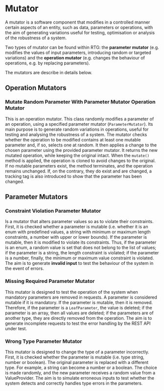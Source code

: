 # Mutator
A mutator is a software component that modifies in a controlled manner certain aspects of an entity, such as data, parameters or operations, with the aim of generating variations useful for testing, optimisation or analysis of the robustness of a system.  

Two types of mutator can be found within RTG: the **parameter mutator** (e.g. modifies the values of input parameters, introducing random or targeted variations) and the **operation mutator** (e.g. changes the behaviour of operations, e.g. by replacing parameters).  

The mutators are describe in details below.

## Operation Mutators

### Mutate Random Parameter With Parameter Mutator Operation Mutator
This is an operation mutator.
This class randomly modifies a parameter of an operation, using a specified parameter mutator (```ParameterMutator```). Its main purpose is to generate random variations in operations, useful for testing and analysing the robustness of a system. The mutator checks whether the operation to be modified contains at least one mutable parameter and, if so, selects one at random. It then applies a change to the chosen parameter using the provided parameter mutator. It returns the new mutated operation, while keeping the original intact. When the ```mutate()``` method is applied, the operation is cloned to avoid changes to the original. If no mutable parameters exist, the method terminates, and the operation remains unchanged. If, on the contrary, they do exist and are changed, a tracking tag is also introduced to show that the parameter has been changed.

## Parameter Mutators

### Constraint Violation Parameter Mutator
Is a mutator that alters parameter values so as to violate their constraints.  First, it is checked whether a parameter is mutable (i.e. whether it is an enum with predefined values, a string with minimum or maximum length constraints, a number with upper or lower bounds). If the parameter is mutable, then it is modified to violate its constraints. Thus, if the parameter is an enum, a random value is set that does not belong to the list of values; if the parameter is a string, the length constraint is violated; if the parameter is a number, finally, the minimum or maximum value constraint is violated. The aim is to generate **invalid input** to test the behaviour of the system in the event of errors.

### Missing Required Parameter Mutator
This mutator is designed to test the operation of the system when mandatory parameters are removed in requests. A parameter is considered mutable if it is mandatory. If the parameter is mutable, then it is removed. Therefore, if the parameter is a ```LeafParameter```, the value is deleted; if the parameter is an array, then all values are deleted; if the parameters are of another type, they are directly removed from the operation. The aim is to generate incomplete requests to test the error handling by the REST API under test.

### Wrong Type Parameter Mutator
This mutator is designed to change the type of a parameter incorrectly. First, it is checked whether the parameter is mutable (i.e. type string, number or boolean). The original parameter is replaced with a different type. For example, a string can become a number or a boolean. The choice is made randomly, and the new parameter receives a random value from a ValueProvider. The aim is to simulate erroneous inputs to test whether the system detects and correctly handles type errors in the parameters. 